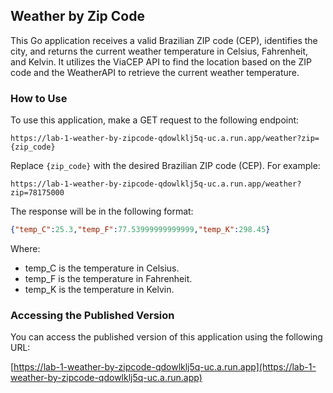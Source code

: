 ## Weather by Zip Code

This Go application receives a valid Brazilian ZIP code (CEP), identifies the city, and returns the current weather temperature in Celsius, Fahrenheit, and Kelvin. It utilizes the ViaCEP API to find the location based on the ZIP code and the WeatherAPI to retrieve the current weather temperature.

### How to Use

To use this application, make a GET request to the following endpoint:

```http request
https://lab-1-weather-by-zipcode-qdowlklj5q-uc.a.run.app/weather?zip={zip_code}
```
Replace `{zip_code}` with the desired Brazilian ZIP code (CEP). For example:

```http request
https://lab-1-weather-by-zipcode-qdowlklj5q-uc.a.run.app/weather?zip=78175000
```

The response will be in the following format:

```json
{"temp_C":25.3,"temp_F":77.53999999999999,"temp_K":298.45}
```

Where:

- temp_C is the temperature in Celsius.
- temp_F is the temperature in Fahrenheit.
- temp_K is the temperature in Kelvin.

### Accessing the Published Version
You can access the published version of this application using the following URL:

[https://lab-1-weather-by-zipcode-qdowlklj5q-uc.a.run.app](https://lab-1-weather-by-zipcode-qdowlklj5q-uc.a.run.app)
